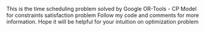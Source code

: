 This is the time scheduling problem solved by Google OR-Tools - CP Model for constraints satisfaction problem
Follow my code and comments for more information.
Hope it will be helpful for your intuition on optimization problem
